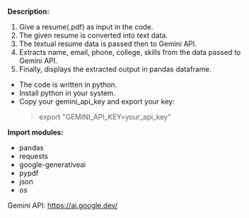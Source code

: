 **Description:**
1. Give a resume(.pdf) as input in the code.
2. The given resume is converted into text data.
3. The textual resume data is passed then to Gemini API.
4. Extracts name, email, phone, college, skills from the data passed to Gemini API.
5. Finally, displays the extracted output in pandas dataframe.

* The code is written in python.
* Install python in your system.
* Copy your gemini_api_key and export your key:
     > export "GEMINI_API_KEY=your_api_key"

**Import modules:**
- pandas
- requests
- google-generativeai
- pypdf
- json
- os

Gemini API: https://ai.google.dev/
